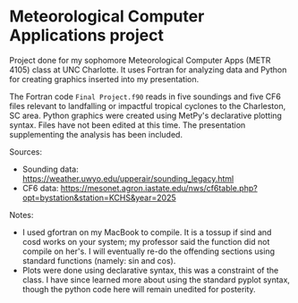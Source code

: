 # Meteorological Computer Applications project
Project done for my sophomore Meteorological Computer Apps (METR 4105) class at UNC Charlotte. It uses Fortran for analyzing data and Python for creating graphics inserted into my presentation.

The Fortran code ```Final Project.f90``` reads in five soundings and five CF6 files relevant to landfalling or impactful tropical cyclones to the Charleston, SC area. Python graphics were created using MetPy's declarative plotting syntax. Files have not been edited at this time. The presentation supplementing the analysis has been included.

Sources:
* Sounding data: https://weather.uwyo.edu/upperair/sounding_legacy.html
* CF6 data: https://mesonet.agron.iastate.edu/nws/cf6table.php?opt=bystation&station=KCHS&year=2025

Notes:
* I used gfortran on my MacBook to compile. It is a tossup if sind and cosd works on your system; my professor said the function did not compile on her's. I will eventually re-do the offending sections using standard functions (namely: sin and cos).
* Plots were done using declarative syntax, this was a constraint of the class. I have since learned more about using the standard pyplot syntax, though the python code here will remain unedited for posterity.
